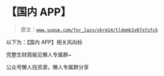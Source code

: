 # 【国内 APP】

> 原文：[`www.yuque.com/for_lazy/xkrm14/tldemk1v67xfsfck`](https://www.yuque.com/for_lazy/xkrm14/tldemk1v67xfsfck)



以下为：【国内 APP】相关风向标



完整生财周报见懒人专属群~



公众号懒人找资源，懒人专属群分享

